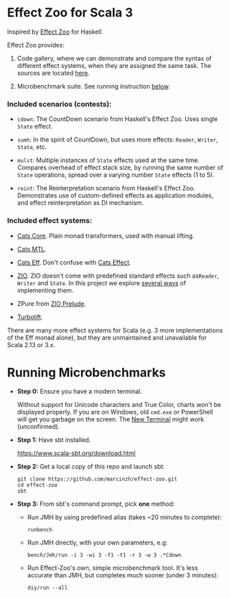 # Effect Zoo for Scala 3

Inspired by [Effect Zoo](https://github.com/ocharles/effect-zoo) for Haskell.

Effect Zoo provides:

1. Code gallery, where we can demonstrate and compare the syntax of different effect systems,
when they are assigned the same task.
The sources are located [here](https://github.com/marcinzh/effect-zoo/tree/main/modules/core/src/main/scala/effect_zoo/contests).

2. Microbenchmark suite. See running instruction [below](#running-microbenchmarks).


### Included scenarios (contests):

- `cdown`: The CountDown scenario from Haskell's Effect Zoo. Uses single `State` effect.

- `sumh`: In the spirit of CountDown, but uses more effects: `Reader`, `Writer`, `State`, etc.

- `mulst`: Multiple instances of `State` effects used at the same time.
Compares overhead of effect stack size, by running the same number of `State` operations,
spread over a varying number `State` effects (1 to 5).

- `reint`: The Reinterpretation scenario from Haskell's Effect Zoo.
Demonstrates use of custom-defined effects as application modules, and effect reinterpretation as DI mechanism.


### Included effect systems:

- [Cats Core](https://github.com/typelevel/cats). Plain monad transformers, used with manual lifting.

- [Cats MTL](https://github.com/typelevel/cats-mtl).

- [Cats Eff](https://github.com/atnos-org/eff). Don't confuse with [Cats Effect](https://github.com/typelevel/cats-effect).

- [ZIO](https://github.com/zio/zio).
ZIO doesn't come with predefined standard effects such as`Reader`, `Writer` and `State`.
In this project we explore [several ways](https://github.com/marcinzh/effect-zoo/tree/main/modules/core/src/main/scala/effect_zoo/auxx/zio_/rws) of implementing them.

- ZPure from [ZIO Prelude](https://github.com/zio/zio-prelude).

- [Turbolift](https://github.com/marcinzh/turbolift).

There are many more effect systems for Scala (e.g. 3 more implementations of the Eff monad alone),
but they are unmaintained and unavailable for Scala 2.13 or 3.x.

# Running Microbenchmarks

- **Step 0:** Ensure you have a modern terminal.

  Without support for Unicode characters and True Color, charts won't be displayed properly.
  If you are on Windows, old `cmd.exe` or PowerShell will get you garbage on the screen.
  The [New Terminal](https://github.com/Microsoft/Terminal) might work (unconfirmed).

- **Step 1:** Have sbt installed.

  https://www.scala-sbt.org/download.html

- **Step 2:** Get a local copy of this repo and launch sbt:

  ```
  git clone https://github.com/marcinzh/effect-zoo.git
  cd effect-zoo
  sbt
  ```

- **Step 3:** From sbt's command prompt, pick **one** method:

  - Run JMH by using predefined alias (takes ~20 minutes to complete):  
    ```
    runbench
    ```
  
  - Run JMH directly, with your own parameters, e.g:  
    ```
    bench/Jmh/run -i 3 -wi 3 -f1 -t1 -r 3 -w 3 .*Cdown
    ```
  
  - Run Effect-Zoo's own, simple microbenchmark tool.
  It's less accurate than JMH, but completes much sooner (under 3 minutes):  
    ```
    diy/run --all
    ```
